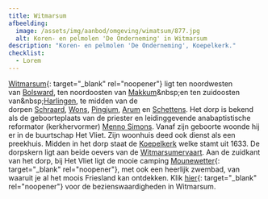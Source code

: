 ```yaml
---
title: Witmarsum
afbeelding:
  image: /assets/img/aanbod/omgeving/wimatsum/877.jpg
  alt: Koren- en pelmolen 'De Onderneming' in Witmarsum
description: "Koren- en pelmolen 'De Onderneming', Koepelkerk."
checklist:
  - Lorem
---
```


[Witmarsum](<https://nl.wikipedia.org/wiki/Witmarsum_(Nederland)>){: target="_blank" rel="noopener"} ligt ten noordwesten van&nbsp;[Bolsward](https://nl.wikipedia.org/wiki/Bolsward), ten noordoosten van&nbsp;[Makkum](https://nl.wikipedia.org/wiki/Makkum_&#40;dorp&#41;)&nbsp;en ten zuidoosten van&nbsp;[Harlingen](<https://nl.wikipedia.org/wiki/Harlingen_(stad)>), te midden van de dorpen&nbsp;[Schraard](https://nl.wikipedia.org/wiki/Schraard),&nbsp;[Wons](https://nl.wikipedia.org/wiki/Wons),&nbsp;[Pingjum](https://nl.wikipedia.org/wiki/Pingjum),&nbsp;[Arum](<https://nl.wikipedia.org/wiki/Arum_(plaats)>)&nbsp;en&nbsp;[Schettens](https://nl.wikipedia.org/wiki/Schettens). Het dorp is bekend als de geboorteplaats van de priester en leidinggevende anabaptistische reformator (kerkhervormer)&nbsp;[Menno Simons](https://nl.wikipedia.org/wiki/Menno_Simons). Vanaf zijn geboorte woonde hij er in de buurtschap Het Vliet. Zijn woonhuis deed ook dienst als een preekhuis. Midden in het dorp staat de&nbsp;[Koepelkerk](<https://nl.wikipedia.org/wiki/Koepelkerk_(Witmarsum)>)&nbsp;welke stamt uit 1633. De dorpskern ligt aan beide oevers van de&nbsp;[Witmarsumervaart](https://nl.wikipedia.org/wiki/Witmarsumervaart). Aan de zuidkant van het dorp, bij Het Vliet ligt de mooie camping [Mounewetter](https://www.mounewetter.nl){: target="\_blank" rel="noopener"}, met ook een heerlijk zwembad, van waaruit je al het moois Friesland kan ontdekken. Klik [hier](https://nl.wikipedia.org/wiki/Lijst_van_rijksmonumenten_in_Witmarsum){: target="\_blank" rel="noopener"} voor de bezienswaardigheden in Witmarsum.
